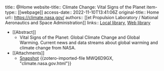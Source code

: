 title:: @Home
website-title:: Climate Change: Vital Signs of the Planet
item-type:: [[webpage]]
access-date:: 2022-11-10T13:41:06Z
original-title:: Home
url:: https://climate.nasa.gov/
authors:: [[et Propulsion Laboratory / National Aeronautics and Space Administration]]
links:: [Local library](zotero://select/library/items/ZP4B6YSG), [Web library](https://www.zotero.org/users/9756735/items/ZP4B6YSG)

- [[Abstract]]
	- Vital Signs of the Planet: Global Climate Change and Global Warming. Current news and data streams about global warming and climate change from NASA.
- [[Attachments]]
	- [Snapshot](https://climate.nasa.gov/) {{zotero-imported-file MWQ6D9GX, "climate.nasa.gov.html"}}